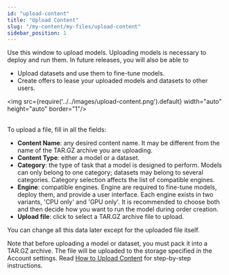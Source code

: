 ```yaml
---
id: "upload-content"
title: "Upload Content"
slug: "/my-content/my-files/upload-content"
sidebar_position: 1
---
```


Use this window to upload models. Uploading models is necessary to deploy and run them. In future releases, you will also be able to

- Upload datasets and use them to fine-tune models.
- Create offers to lease your uploaded models and datasets to other users.

<img src={require('../../images/upload-content.png').default} width="auto" height="auto" border="1"/>
<br/>
<br/>

To upload a file, fill in all the fields:

- **Content Name**: any desired content name. It may be different from the name of the TAR.GZ archive you are uploading.
- **Content Type**: either a model or a dataset.
- **Category**: the type of task that a model is designed to perform. Models can only belong to one category; datasets may belong to several categories. Category selection affects the list of compatible engines.
- **Engine**: compatible engines. Engine are required to fine-tune models, deploy them, and provide a user interface. Each engine exists in two variants, 'CPU only' and 'GPU only'. It is recommended to choose both and then decide how you want to run the model during order creation.
- **Upload file**: click to select a TAR.GZ archive file to upload.

You can change all this data later except for the uploaded file itself.

Note that before uploading a model or dataset, you must pack it into a TAR.GZ archive. The file will be uploaded to the storage specified in the Account settings. Read [How to Upload Content](/marketplace/guides/upload) for step-by-step instructions.